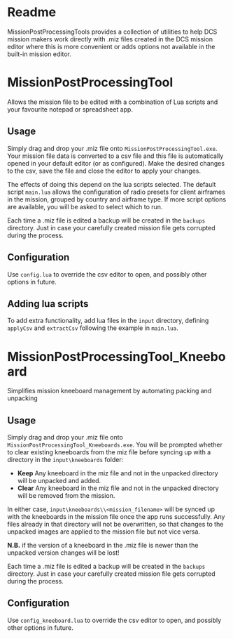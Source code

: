 # Readme
MissionPostProcessingTools provides a collection of utilities to help DCS mission makers work directly with .miz files created in the DCS mission editor where this is more convenient or adds options not available in the built-in mission editor. 

# MissionPostProcessingTool
Allows the mission file to be edited with a combination of Lua scripts and your favourite notepad or spreadsheet app. 

## Usage 
Simply drag and drop your .miz file onto `MissionPostProcessingTool.exe`. Your mission file data is converted to a csv file and this file is automatically opened in your default editor (or as configured). Make the desired changes to the csv, save the file and close the editor to apply your changes.

The effects of doing this depend on the lua scripts selected. The default script `main.lua` allows the configuration of radio presets for client airframes in the mission, grouped by country and airframe type. If more script options are available, you will be asked to select which to run.

Each time a .miz file is edited a backup will be created in the `backups` directory. Just in case your carefully created mission file gets corrupted during the process.

## Configuration

Use `config.lua` to override the csv editor to open, and possibly other options in future.

## Adding lua scripts

To add extra functionality, add lua files in the `input` directory, defining `applyCsv` and `extractCsv` following the example in `main.lua`.

# MissionPostProcessingTool_Kneeboard
Simplifies mission kneeboard management by automating packing and unpacking

## Usage 
Simply drag and drop your .miz file onto `MissionPostProcessingTool_Kneeboards.exe`. You will be prompted whether to clear existing kneeboards from the miz file before syncing up with a directory in the `input\kneeboards` folder:

* **Keep** Any kneeboard in the miz file and not in the unpacked directory will be unpacked and added.
* **Clear** Any kneeboard in the miz file and not in the unpacked directory will be removed from the mission.

In either case, `input\kneeboards\\<mission_filename>` will be synced up with the kneeboards in the mission file once the app runs successfully. Any files already in that directory will not be overwritten, so that changes to the unpacked images are applied to the mission file but not vice versa. 

**N.B.** if the version of a kneeboard in the .miz file is newer than the unpacked version changes will be lost!

Each time a .miz file is edited a backup will be created in the `backups` directory. Just in case your carefully created mission file gets corrupted during the process.

## Configuration
Use `config_kneeboard.lua` to override the csv editor to open, and possibly other options in future.